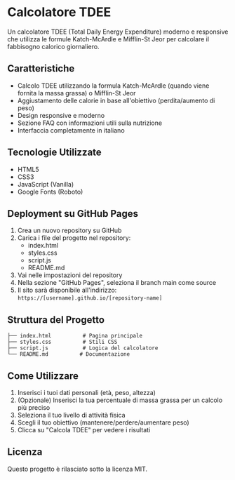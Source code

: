 # Calcolatore TDEE

Un calcolatore TDEE (Total Daily Energy Expenditure) moderno e responsive che utilizza le formule Katch-McArdle e Mifflin-St Jeor per calcolare il fabbisogno calorico giornaliero.

## Caratteristiche

- Calcolo TDEE utilizzando la formula Katch-McArdle (quando viene fornita la massa grassa) o Mifflin-St Jeor
- Aggiustamento delle calorie in base all'obiettivo (perdita/aumento di peso)
- Design responsive e moderno
- Sezione FAQ con informazioni utili sulla nutrizione
- Interfaccia completamente in italiano

## Tecnologie Utilizzate

- HTML5
- CSS3
- JavaScript (Vanilla)
- Google Fonts (Roboto)

## Deployment su GitHub Pages

1. Crea un nuovo repository su GitHub
2. Carica i file del progetto nel repository:
   - index.html
   - styles.css
   - script.js
   - README.md
3. Vai nelle impostazioni del repository
4. Nella sezione "GitHub Pages", seleziona il branch main come source
5. Il sito sarà disponibile all'indirizzo: `https://[username].github.io/[repository-name]`

## Struttura del Progetto

```
├── index.html          # Pagina principale
├── styles.css          # Stili CSS
├── script.js           # Logica del calcolatore
└── README.md          # Documentazione
```

## Come Utilizzare

1. Inserisci i tuoi dati personali (età, peso, altezza)
2. (Opzionale) Inserisci la tua percentuale di massa grassa per un calcolo più preciso
3. Seleziona il tuo livello di attività fisica
4. Scegli il tuo obiettivo (mantenere/perdere/aumentare peso)
5. Clicca su "Calcola TDEE" per vedere i risultati

## Licenza

Questo progetto è rilasciato sotto la licenza MIT. 